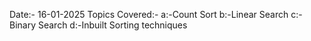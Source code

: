 Date:- 16-01-2025
Topics Covered:-
a:-Count Sort
b:-Linear Search
c:-Binary Search
d:-Inbuilt Sorting techniques
